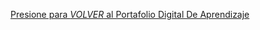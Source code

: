 [Presione para *VOLVER* al Portafolio Digital De Aprendizaje](https://github.com/kiaracondoy-bit/Portafolio-Digital-de-Aprendizaje-Teor-a-de-la-Programaci-n/blob/main/index.md#-3-programaci%C3%B3n-por-bloques)
